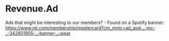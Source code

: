 # Revenue.Ad
Ads that might be interesting to our members? - Found on a Spotify banner: https://www.rei.com/membership/mastercard?cm_mmc=ad_aod-_-mc-_-342801905-_-banner-_-awar
